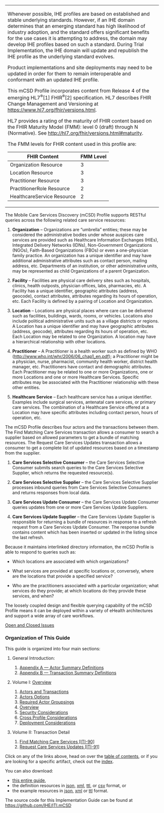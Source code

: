 <table>
<tbody>
<tr class="odd">
<td><p>Whenever possible, IHE profiles are based on established and stable underlying standards. However, if an IHE domain determines that an emerging standard has high likelihood of industry adoption, and the standard offers significant benefits for the use cases it is attempting to address, the domain may develop IHE profiles based on such a standard. During Trial Implementation, the IHE domain will update and republish the IHE profile as the underlying standard evolves.</p>
<p>Product implementations and site deployments may need to be updated in order for them to remain interoperable and conformant with an updated IHE profile.</p>
<p>This mCSD Profile incorporates content from Release 4 of the emerging HL7<sup>®</sup>[1] FHIR<sup>®</sup>[2] specification. HL7 describes FHIR Change Management and Versioning at <a href="https://www.hl7.org/fhir/versions.html">https://www.hl7.org/fhir/versions.html</a>.</p>
<p>HL7 provides a rating of the maturity of FHIR content based on the FHIR Maturity Model (FMM): level 0 (draft) through N (Normative). See <a href="http://hl7.org/fhir/versions.html#maturity">http://hl7.org/fhir/versions.html#maturity</a>.</p>
<p>The FMM levels for FHIR content used in this profile are:</p>
<table>
<thead>
<tr class="header">
<th>FHIR Content</th>
<th>FMM Level</th>
</tr>
</thead>
<tbody>
<tr class="odd">
<td>Organization Resource</td>
<td>3</td>
</tr>
<tr class="even">
<td>Location Resource</td>
<td>3</td>
</tr>
<tr class="odd">
<td>Practitioner Resource</td>
<td>3</td>
</tr>
<tr class="even">
<td>PractitionerRole Resource</td>
<td>2</td>
</tr>
<tr class="odd">
<td>HealthcareService Resource</td>
<td>2</td>
</tr>
</tbody>
</table></td>
</tr>
</tbody>
</table>

The Mobile Care Services Discovery (mCSD) Profile supports RESTful
queries across the following related care service resources:

1.  **Organization** – Organizations are “umbrella” entities; these may
    be considered the administrative bodies under whose auspices care
    services are provided such as Healthcare Information Exchanges
    (HIEs), Integrated Delivery Networks (IDNs), Non-Government
    Organizations (NGOs), Faith-Based Organizations (FBOs) or even a
    one-physician family practice. An organization has a unique
    identifier and may have additional administrative attributes such as
    contact person, mailing address, etc. Departments of an institution,
    or other administrative units, may be represented as child
    Organizations of a parent Organization.

2.  **Facility** – Facilities are physical care delivery sites such as
    hospitals, clinics, health outposts, physician offices, labs,
    pharmacies, etc. A Facility has a unique identifier, geographic
    attributes (address, geocode), contact attributes, attributes
    regarding its hours of operation, etc. Each Facility is defined by a
    pairing of Location and Organization.

3.  **Location** – Locations are physical places where care can be
    delivered such as facilities, buildings, wards, rooms, or vehicles.
    Locations also include political administrative units such as a
    village districts or regions. A Location has a unique identifier and
    may have geographic attributes (address, geocode), attributes
    regarding its hours of operation, etc. Each Location may be related
    to one Organization. A location may have a hierarchical relationship
    with other locations.

4.  **Practitioner** – A Practitioner is a health worker such as defined
    by WHO (<http://www.who.int/whr/2006/06_chap1_en.pdf>); a
    Practitioner might be a physician, nurse, pharmacist, community
    health worker, district health manager, etc. Practitioners have
    contact and demographic attributes. Each Practitioner may be related
    to one or more Organizations, one or more Locations and one or more
    Healthcare Services. Specific attributes may be associated with the
    Practitioner relationship with these other entities.

5.  **Healthcare Service** – Each healthcare service has a unique
    identifier. Examples include surgical services, antenatal care
    services, or primary care services. The combination of a Healthcare
    Service offered at a Location may have specific attributes including
    contact person, hours of operation, etc.

The mCSD Profile describes four actors and the transactions between
them. The Find Matching Care Services transaction allows a consumer to
search a supplier based on allowed parameters to get a bundle of
matching resources. The Request Care Services Updates transaction allows
a consumer to get a complete list of updated resources based on a
timestamp from the supplier.

1.  **Care Services Selective Consumer** – the Care Services Selective
    Consumer submits search queries to the Care Services Selective
    Supplier, which returns the requested resource(s).

2.  **Care Services Selective Supplier** – the Care Services Selective
    Supplier processes inbound queries from Care Services Selective
    Consumers and returns responses from local data.

3.  **Care Services Update Consumer** – the Care Services Update
    Consumer queries updates from one or more Care Services Update
    Suppliers.

4.  **Care Services Update Supplier** – the Care Services Update
    Supplier is responsible for returning a bundle of resources in
    response to a refresh request from a Care Services Update Consumer.
    The response bundle contains content which has been inserted or
    updated in the listing since the last refresh.

Because it maintains interlinked directory information, the mCSD Profile
is able to respond to queries such as:

- Which locations are associated with which organizations?

- What services are provided at specific locations or, conversely,
  where are the locations that provide a specified service?

- Who are the practitioners associated with a particular organization;
  what services do they provide; at which locations do they provide
  these services, and when?

The loosely coupled design and flexible querying capability of the mCSD
Profile means it can be deployed within a variety of eHealth
architectures and support a wide array of care workflows.

[Open and Closed Issues](a_issues.html)

### Organization of This Guide
This guide is organized into four main sections:

1. General Introduction:
   1. [Appendix A &mdash; Actor Summary Definitions](a_actor_summary_definitions.html)
   2. [Appendix B &mdash; Transaction Summary Definitions](b_transaction_summary_definitions.html)
2. Volume I: [Overview](146_introduction.html)
   1. [Actors and Transactions](1461_actors_and_transactions.html)
   2. [Actors Options](1462_actors_options.html)
   3. [Required Actor Groupsings](1463_required_actor_groupings.html)
   4. [Overview](1464_overview.html)
   5. [Security Considerations](1465_security_considerations.html)
   6. [Cross Profile Considerations](1466_cross_profile_considerations.html)
   7. [Deployment Considerations](1467_deployment_considerations.html)

3. Volume II: Transaction Detail
   1. [Find Matching Care Services [ITI-90]](ITI-90.html)
   2. [Request Care Services Updates [ITI-91]](ITI-91.html)


Click on any of the links above, head on over the [table of contents](toc.html), or
if you are looking for a specific artifact, check out the [index](artifacts.html).

You can also download:

* [this entire guide](full-ig.zip),
* the definition resources in [json](definitions.json.zip), [xml](definitions.xml.zip), [ttl](definitions.ttl.zip), or [csv](csvs.zip) format, or
* the example resources in [json](examples.json.zip), [xml](examples.xml.zip) or [ttl](examples.ttl.zip) format.

The source code for this Implementation Guide can be found at https://github.com/IHE/ITI.mCSD
